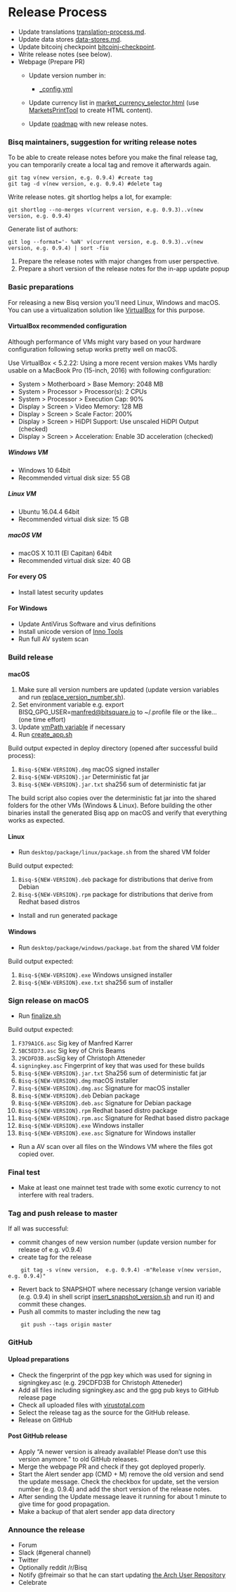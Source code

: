 # Release Process

* Update translations [translation-process.md](translation-process.md#synchronising-translations).
* Update data stores [data-stores.md](data-stores.md#update-stores).
* Update bitcoinj checkpoint [bitcoinj-checkpoint](bitcoinj-checkpoint.md#update-checkpoint).
* Write release notes (see below).
* Webpage (Prepare PR)
    * Update version number in:
        * [_config.yml](https://github.com/bisq-network/bisq-website/blob/master/_config.yml)
      
    * Update currency list in [market_currency_selector.html](https://github.com/bisq-network/bisq-website/blob/master/_includes/market_currency_selector.html) (use [MarketsPrintTool](https://github.com/bisq-network/bisq/blob/master/desktop/src/test/java/bisq/desktop/MarketsPrintTool.java)
    to create HTML content).
    * Update [roadmap](https://github.com/bisq-network/bisq-website/blob/master/roadmap.md) with new release notes.
      

### Bisq maintainers, suggestion for writing release notes
To be able to create release notes before you make the final release tag, you can temporarily create a local tag and
remove it afterwards again.

    git tag v(new version, e.g. 0.9.4) #create tag
    git tag -d v(new version, e.g. 0.9.4) #delete tag

Write release notes. git shortlog helps a lot, for example:

    git shortlog --no-merges v(current version, e.g. 0.9.3)..v(new version, e.g. 0.9.4)

Generate list of authors:

    git log --format='- %aN' v(current version, e.g. 0.9.3)..v(new version, e.g. 0.9.4) | sort -fiu
    
1. Prepare the release notes with major changes from user perspective.
2. Prepare a short version of the release notes for the in-app update popup

### Basic preparations
For releasing a new Bisq version you'll need Linux, Windows and macOS.
You can use a virtualization solution like [VirtualBox](https://www.virtualbox.org/wiki/Downloads) for this purpose.

#### VirtualBox recommended configuration
Although performance of VMs might vary based on your hardware configuration following setup works pretty well on macOS.

Use VirtualBox < 5.2.22: Using a more recent version makes VMs hardly usable on a MacBook Pro (15-inch, 2016)
with following configuration:
  * System > Motherboard > Base Memory: 2048 MB
  * System > Processor > Processor(s): 2 CPUs
  * System > Processor > Execution Cap: 90%
  * Display > Screen > Video Memory: 128 MB
  * Display > Screen > Scale Factor: 200%
  * Display > Screen > HiDPI Support: Use unscaled HiDPI Output (checked)
  * Display > Screen > Acceleration: Enable 3D acceleration (checked)

##### Windows VM
* Windows 10 64bit
* Recommended virtual disk size: 55 GB

##### Linux VM
* Ubuntu 16.04.4 64bit
* Recommended virtual disk size: 15 GB

##### macOS VM
* macOS X 10.11 (El Capitan) 64bit
* Recommended virtual disk size: 40 GB

#### For every OS

* Install latest security updates

#### For Windows

* Update AntiVirus Software and virus definitions
* Install unicode version of [Inno Tools](http://www.jrsoftware.org/isdl.php)
* Run full AV system scan

### Build release

#### macOS

1. Make sure all version numbers are updated (update version variables and run [replace_version_number.sh](https://github.com/bisq-network/bisq/blob/master/bisq/desktop/package/macosx/replace_version_number.sh)).
2. Set environment variable e.g. export BISQ_GPG_USER=manfred@bitsquare.io to ~/.profile file or the like... (one time effort)
3. Update [vmPath variable](https://github.com/bisq-network/bisq/blob/b4b5d0bb12c36afbe1aa6611dd8451378df6db8c/desktop/package/macosx/create_app.sh#L42) if necessary
4. Run [create_app.sh](https://github.com/bisq-network/bisq/blob/master/desktop/package/macosx/create_app.sh)

Build output expected in deploy directory (opened after successful build process):
  
  1. `Bisq-${NEW-VERSION}.dmg` macOS signed installer 
  2. `Bisq-${NEW-VERSION}.jar` Deterministic fat jar 
  3. `Bisq-${NEW-VERSION}.jar.txt` sha256 sum of deterministic fat jar 
  
The build script also copies over the deterministic fat jar into the shared folders for the other VMs (Windows & Linux).
Before building the other binaries install the generated Bisq app on macOS and verify that everything works as expected.

#### Linux

* Run `desktop/package/linux/package.sh` from the shared VM folder

Build output expected:
  
  1. `Bisq-${NEW-VERSION}.deb` package for distributions that derive from Debian 
  2. `Bisq-${NEW-VERSION}.rpm` package for distributions that derive from Redhat based distros

* Install and run generated package

#### Windows

* Run `desktop/package/windows/package.bat` from the shared VM folder

Build output expected:
  
  1. `Bisq-${NEW-VERSION}.exe` Windows unsigned installer 
  2. `Bisq-${NEW-VERSION}.exe.txt` sha256 sum of installer

### Sign release on macOS

* Run [finalize.sh](https://github.com/bisq-network/bisq/blob/master/bisq/desktop/package/macosx/finalize.sh)

Build output expected:

  1. `F379A1C6.asc` Sig key of Manfred Karrer 
  2. `5BC5ED73.asc` Sig key of Chris Beams 
  3. `29CDFD3B.asc`Sig key of Christoph Atteneder 
  4. `signingkey.asc` Fingerprint of key that was used for these builds 
  5. `Bisq-${NEW-VERSION}.jar.txt` Sha256 sum of deterministic fat jar
  6. `Bisq-${NEW-VERSION}.dmg` macOS installer
  7. `Bisq-${NEW-VERSION}.dmg.asc` Signature for macOS installer
  8. `Bisq-${NEW-VERSION}.deb` Debian package
  9. `Bisq-${NEW-VERSION}.deb.asc` Signature for Debian package
  10. `Bisq-${NEW-VERSION}.rpm` Redhat based distro package
  11. `Bisq-${NEW-VERSION}.rpm.asc` Signature for Redhat based distro package
  12. `Bisq-${NEW-VERSION}.exe` Windows installer
  13. `Bisq-${NEW-VERSION}.exe.asc` Signature for Windows installer
  
 * Run a AV scan over all files on the Windows VM where the files got copied over.
 
### Final test
 
 * Make at least one mainnet test trade with some exotic currency to not interfere with real traders.
 
### Tag and push release to master

If all was successful: 

 * commit changes of new version number (update version number for release of e.g. v0.9.4)
 * create tag for the release
```
    git tag -s v(new version,  e.g. 0.9.4) -m"Release v(new version, e.g. 0.9.4)"
```
 * Revert back to SNAPSHOT where necessary (change version variable (e.g. 0.9.4) in shell script [insert_snapshot_version.sh](https://github.com/bisq-network/bisq/blob/master/desktop/package/macosx/insert_snapshot_version.sh) and run it) and commit these changes.
 * Push all commits to master including the new tag
```
    git push --tags origin master
```

### GitHub

#### Upload preparations

 * Check the fingerprint of the pgp key which was used for signing in signingkey.asc (e.g. 29CDFD3B for Christoph Atteneder)
 * Add all files including signingkey.asc and the gpg pub keys to GitHub release page
 * Check all uploaded files with [virustotal.com](https://www.virustotal.com)
 * Select the release tag as the source for the GitHub release.
 * Release on GitHub

#### Post GitHub release
 * Apply “A newer version is already available! Please don’t use this version anymore.” to old GitHub releases.
 * Merge the webpage PR and check if they got deployed properly.
 * Start the Alert sender app (CMD + M)  remove the old version and send the update message. 
 Check the checkbox for update, set the version number (e.g. 0.9.4) and add the short version of the release notes.
 * After sending the Update message leave it running for about 1 minute to give time for good propagation.
 * Make a backup of that alert sender app data directory

### Announce the release

  * Forum
  * Slack (#general channel)
  * Twitter
  * Optionally reddit /r/Bisq
  * Notify @freimair so that he can start updating [the Arch User Repository](https://aur.archlinux.org/cgit/aur.git/tree/PKGBUILD?h=bisq-git)
  * Celebrate
